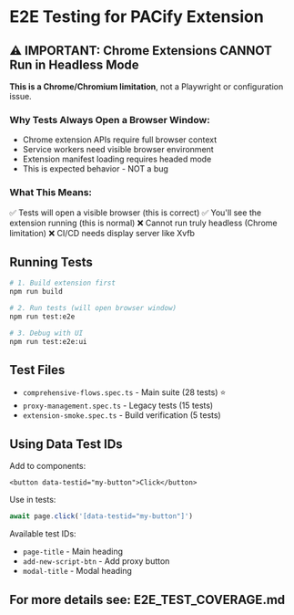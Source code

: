 # E2E Testing for PACify Extension

## ⚠️ IMPORTANT: Chrome Extensions CANNOT Run in Headless Mode

**This is a Chrome/Chromium limitation**, not a Playwright or configuration issue.

### Why Tests Always Open a Browser Window:

- Chrome extension APIs require full browser context
- Service workers need visible browser environment
- Extension manifest loading requires headed mode
- This is expected behavior - NOT a bug

### What This Means:

✅ Tests will open a visible browser (this is correct)
✅ You'll see the extension running (this is normal)
❌ Cannot run truly headless (Chrome limitation)
❌ CI/CD needs display server like Xvfb

## Running Tests

```bash
# 1. Build extension first
npm run build

# 2. Run tests (will open browser window)
npm run test:e2e

# 3. Debug with UI
npm run test:e2e:ui
```

## Test Files

- `comprehensive-flows.spec.ts` - Main suite (28 tests) ⭐
- `proxy-management.spec.ts` - Legacy tests (15 tests)
- `extension-smoke.spec.ts` - Build verification (5 tests)

## Using Data Test IDs

Add to components:

```svelte
<button data-testid="my-button">Click</button>
```

Use in tests:

```typescript
await page.click('[data-testid="my-button"]')
```

Available test IDs:

- `page-title` - Main heading
- `add-new-script-btn` - Add proxy button
- `modal-title` - Modal heading

## For more details see: E2E_TEST_COVERAGE.md
